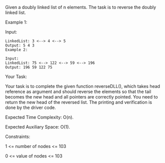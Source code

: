 Given a doubly linked list of n elements. The task is to reverse the doubly linked list.

Example 1:

Input:
```
LinkedList: 3 <--> 4 <--> 5
Output: 5 4 3
Example 2:

Input:
LinkedList: 75 <--> 122 <--> 59 <--> 196
Output: 196 59 122 75
```
Your Task:

Your task is to complete the given function reverseDLL(), which takes head reference as argument and should reverse the elements so that the tail becomes the new head and all pointers are correctly pointed. You need to return the new head of the reversed list. The printing and verification is done by the driver code.

Expected Time Complexity: O(n).

Expected Auxiliary Space: O(1).


Constraints:

1 <= number of nodes <= 103

0 <= value of nodes <= 103

